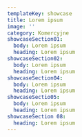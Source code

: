 ```yaml
---
templateKey: showcase
title: Lorem ipsum
image: ''
category: Komercyjne
showcaseSection01:
  body: Lorem ipsum
  heading: Lorem ipsum
showcaseSection02:
  body: Lorem ipsum
  heading: Lorem ipsum
showcaseSection04:
  body: Lorem ipsum
  heading: Lorem ipsum
showcaseSectio05:
  body: Lorem ipsum
  heading: Lorem ipsum
showcaseSection 08:
  heading: Lorem ipsum
---
```


